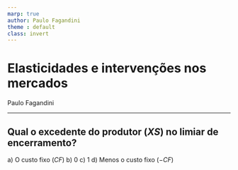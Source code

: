 ```yaml
---
marp: true
author: Paulo Fagandini
theme : default
class: invert
---
```


# Elasticidades e intervenções nos mercados
Paulo Fagandini

---

## Qual o excedente do produtor ($XS$) no limiar de encerramento?
a) O custo fixo ($CF$)
b) 0
c) 1
d) Menos o custo fixo ($-CF$)
